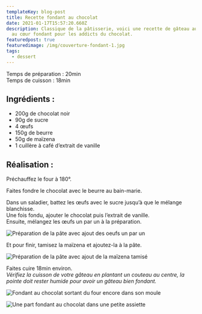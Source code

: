 ```yaml
---
templateKey: blog-post
title: Recette fondant au chocolat
date: 2021-01-17T15:57:20.660Z
description: Classique de la pâtisserie, voici une recette de gâteau au chocolat
  au cœur fondant pour les addicts du chocolat.
featuredpost: true
featuredimage: /img/couverture-fondant-1.jpg
tags:
  - dessert
---
```

Temps de préparation : 20min\
Temps de cuisson : 18min

## Ingrédients :

* 200g de chocolat noir
* 90g de sucre
* 4 œufs
* 150g de beurre
* 50g de maïzena
* 1 cuillère à café d’extrait de vanille

## Réalisation :

Préchauffez le four à 180°.

Faites fondre le chocolat avec le beurre au bain-marie.

Dans un saladier, battez les œufs avec le sucre jusqu’à que le mélange blanchisse.\
Une fois fondu, ajouter le chocolat puis l’extrait de vanille.\
Ensuite, mélangez les œufs un par un à la préparation.

![Préparation de la pâte avec ajout des oeufs un par un](/img/pate-en-prepa-1.jpg "Préparation de la pâte")

Et pour finir, tamisez la maïzena et ajoutez-la à la pâte.  

![Préparation de la pâte avec ajout de la maïzena tamisé](/img/pate-en-preparation.jpg "Préparation de la pâte ")

Faites cuire 18min environ.\
*Vérifiez la cuisson de votre gâteau en plantant un couteau au centre, la pointe doit rester humide pour avoir un gâteau bien fondant.*

![Fondant au chocolat sortant du four encore dans son moule ](/img/fondant-cuit.jpg "Fondant cuit ")

![Une part fondant au chocolat dans une petite assiette ](/img/part-fondant.jpg "Part fondant au chocolat ")